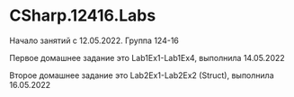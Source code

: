 # CSharp.12416.Labs
Начало занятий с 12.05.2022. Группа 124-16 
  
Первое домашнее задание это Lab1Ex1-Lab1Ex4, выполнила 14.05.2022
  
Второе домашнее задание это Lab2Ex1-Lab2Ex2 (Struct), выполнила 16.05.2022
